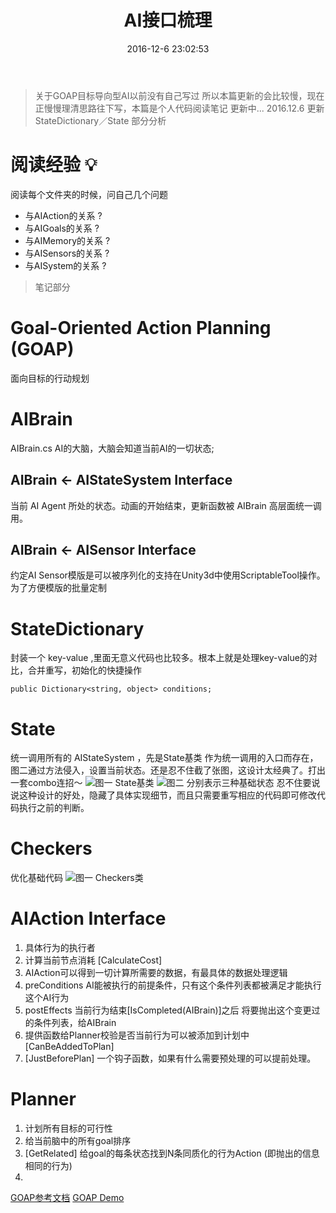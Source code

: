 ﻿---
title: AI接口梳理
tags: AI
categories: INTENSE项目源码分析
abbrlink: 6aa8a811
date: 2016-12-6 23:02:53
---

> 关于GOAP目标导向型AI以前没有自己写过 所以本篇更新的会比较慢，现在正慢慢理清思路往下写，本篇是个人代码阅读笔记 更新中...
2016.12.6 更新StateDictionary／State 部分分析

<!-- more -->


# 阅读经验 💡 
阅读每个文件夹的时候，问自己几个问题
- 与AIAction的关系 ?
- 与AIGoals的关系 ?
- 与AIMemory的关系 ?
- 与AISensors的关系 ?
- 与AISystem的关系 ?

> 笔记部分

# Goal-Oriented Action Planning (GOAP)
面向目标的行动规划

# AIBrain
AIBrain.cs AI的大脑，大脑会知道当前AI的一切状态;

## AIBrain <- AIStateSystem Interface
当前 AI Agent 所处的状态。动画的开始结束，更新函数被 AIBrain 高层面统一调用。

## AIBrain <- AISensor Interface
约定AI Sensor模版是可以被序列化的支持在Unity3d中使用ScriptableTool操作。为了方便模版的批量定制

# StateDictionary
封装一个 key-value ,里面无意义代码也比较多。根本上就是处理key-value的对比，合并重写，初始化的快捷操作
```
public Dictionary<string, object> conditions;
```

# State
统一调用所有的 AIStateSystem ，先是State基类 作为统一调用的入口而存在，图二通过方法侵入，设置当前状态。还是忍不住截了张图，这设计太经典了。打出一套combo连招～
![图一 State基类](/uploads/QQ20161206-0@2x.jpg)
![图二 分别表示三种基础状态](/uploads/QQ20161206-1@2x.jpg)
忍不住要说说这种设计的好处，隐藏了具体实现细节，而且只需要重写相应的代码即可修改代码执行之前的判断。

# Checkers
优化基础代码
![图一 Checkers类](/uploads/QQ20161206-2@2x.jpg)


# AIAction Interface
1. 具体行为的执行者 
2. 计算当前节点消耗 [CalculateCost]
3. AIAction可以得到一切计算所需要的数据，有最具体的数据处理逻辑
4. preConditions AI能被执行的前提条件，只有这个条件列表都被满足才能执行这个AI行为
5. postEffects 当前行为结束[IsCompleted(AIBrain)]之后 将要抛出这个变更过的条件列表，给AIBrain
6. 提供函数给Planner校验是否当前行为可以被添加到计划中[CanBeAddedToPlan]
7. [JustBeforePlan] 一个钩子函数，如果有什么需要预处理的可以提前处理。

# Planner 
1. 计划所有目标的可行性
2. 给当前脑中的所有goal排序 
3. [GetRelated] 给goal的每条状态找到N条同质化的行为Action (即抛出的信息相同的行为)
4. 


[GOAP参考文档](http://alumni.media.mit.edu/~jorkin/goap.html)
[GOAP Demo](https://gamedevelopment.tutsplus.com/tutorials/goal-oriented-action-planning-for-a-smarter-ai--cms-20793)

